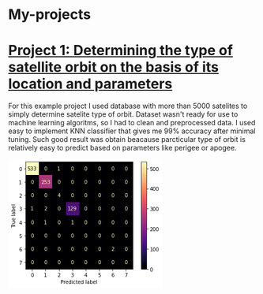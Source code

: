 # My-projects


# [Project 1: Determining the type of satellite orbit on the basis of its location and parameters](https://github.com/pawelloo/ds_satellites_proj/blob/main/KNN_satelittes.ipynb)
For this example project I used database with more than 5000 satelites to simply determine satelite type of orbit. Dataset wasn't ready for use to machine learning algoritms, so I had to clean and preprocessed data. 
I used easy to implement KNN classifier that gives me 99% accuracy after minimal tuning. Such good result was obtain beacause parcticular type of orbit is relatively easy to predict based on parameters like perigee or apogee.

![](https://github.com/PawelML/My-projects/blob/main/images/index.png)

